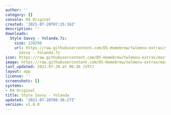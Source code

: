 ```yaml
---
author: ''
category: []
console: R4 Original
created: '2021-07-28T07:25:18Z'
description: ''
downloads:
  Style Savvy - Yolanda.7z:
    size: 138298
    url: https://raw.githubusercontent.com/DS-Homebrew/twlmenu-extras/master/_nds/TWiLightMenu/r4menu/themes/Style
      Savvy - Yolanda.7z
icon: https://raw.githubusercontent.com/DS-Homebrew/twlmenu-extras/master/unistore/icons/r4.png
image: https://raw.githubusercontent.com/DS-Homebrew/twlmenu-extras/master/unistore/icons/r4.png
last_updated: 2021-07-28 at 06:36 (UTC)
layout: app
license: ''
screenshots: []
systems:
- R4 Original
title: Style Savvy - Yolanda
updated: '2021-07-28T06:36:27Z'
version: v1.0.0
---
```

